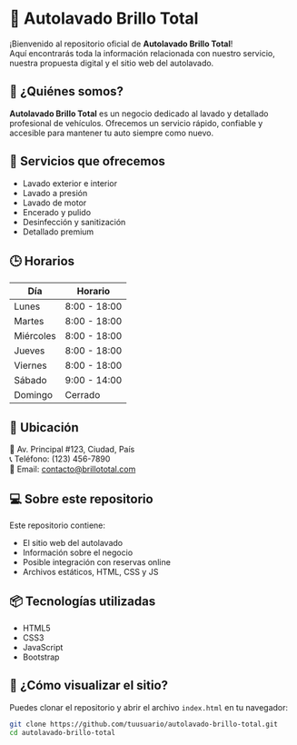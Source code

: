# 🚗 Autolavado Brillo Total

¡Bienvenido al repositorio oficial de **Autolavado Brillo Total**!  
Aquí encontrarás toda la información relacionada con nuestro servicio, nuestra propuesta digital y el sitio web del autolavado.

## 🌟 ¿Quiénes somos?

**Autolavado Brillo Total** es un negocio dedicado al lavado y detallado profesional de vehículos. Ofrecemos un servicio rápido, confiable y accesible para mantener tu auto siempre como nuevo.

## 🧽 Servicios que ofrecemos

- Lavado exterior e interior
- Lavado a presión
- Lavado de motor
- Encerado y pulido
- Desinfección y sanitización
- Detallado premium

## 🕒 Horarios

| Día        | Horario         |
|------------|-----------------|
| Lunes      | 8:00 - 18:00    |
| Martes     | 8:00 - 18:00    |
| Miércoles  | 8:00 - 18:00    |
| Jueves     | 8:00 - 18:00    |
| Viernes    | 8:00 - 18:00    |
| Sábado     | 9:00 - 14:00    |
| Domingo    | Cerrado         |

## 📍 Ubicación

📌 Av. Principal #123, Ciudad, País  
📞 Teléfono: (123) 456-7890  
📧 Email: contacto@brillototal.com

## 💻 Sobre este repositorio

Este repositorio contiene:

- El sitio web del autolavado
- Información sobre el negocio
- Posible integración con reservas online
- Archivos estáticos, HTML, CSS y JS

## 📦 Tecnologías utilizadas

- HTML5
- CSS3
- JavaScript
- Bootstrap

## 🚀 ¿Cómo visualizar el sitio?

Puedes clonar el repositorio y abrir el archivo `index.html` en tu navegador:

```bash
git clone https://github.com/tuusuario/autolavado-brillo-total.git
cd autolavado-brillo-total
